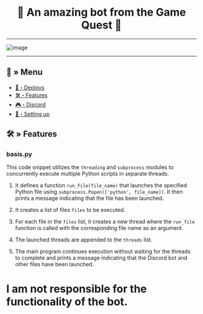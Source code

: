 <h1 align="center">
🎯 An amazing bot from the Game Quest 🎯
</h1>

---

![image](https://github.com/AndreMuhamed/Game_Quest/assets/128980327/3ca9c1f9-0da9-4315-877e-28f1a450169f)


---

## <a id="menu"></a>🦾 » Menu
- [💽・Deploys](#deploys)
- [🛠・Features](#features)
- [🎮・Discord](https://discord.gg/nQGvVAEw5r)
- [🎉・Setting up](#setup)

## <a id="features"></a>🛠 » Features

### basis.py
This code snippet utilizes the `threading` and `subprocess` modules to concurrently execute multiple Python scripts in separate threads.

1. It defines a function `run_file(file_name)` that launches the specified Python file using `subprocess.Popen(['python', file_name])`. It then prints a message indicating that the file has been launched.

2. It creates a list of files `files` to be executed.

3. For each file in the `files` list, it creates a new thread where the `run_file` function is called with the corresponding file name as an argument.

4. The launched threads are appended to the `threads` list.

5. The main program continues execution without waiting for the threads to complete and prints a message indicating that the Discord bot and other files have been launched.

###


# I am not responsible for the functionality of the bot.


